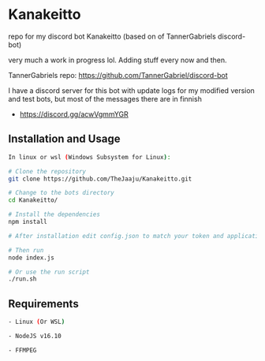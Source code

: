 # Kanakeitto
repo for my discord bot Kanakeitto (based on of TannerGabriels discord-bot)

very much a work in progress lol. Adding stuff every now and then.


TannerGabriels repo: https://github.com/TannerGabriel/discord-bot


I have a discord server for this bot with update logs for my modified version and test bots,
but most of the messages there are in finnish
- https://discord.gg/acwVgmmYGR

## Installation and Usage

```bash
In linux or wsl (Windows Subsystem for Linux):

# Clone the repository
git clone https://github.com/TheJaaju/Kanakeitto.git

# Change to the bots directory
cd Kanakeitto/

# Install the dependencies
npm install

# After installation edit config.json to match your token and applicationID

# Then run
node index.js

# Or use the run script
./run.sh

```

## Requirements
```bash
- Linux (Or WSL)

- NodeJS v16.10

- FFMPEG
```

